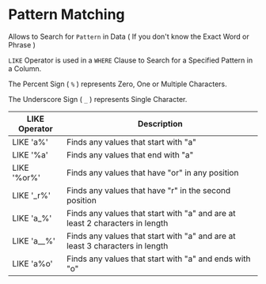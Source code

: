 # Pattern Matching

Allows to Search for `Pattern` in Data ( If you don't know the Exact Word or Phrase )

`LIKE` Operator is used in a `WHERE` Clause to Search for a Specified Pattern in a Column.

The Percent Sign ( `%` ) represents Zero, One or Multiple Characters.

The Underscore Sign ( `_` ) represents Single Character.

LIKE Operator |	Description
--- | ---
LIKE 'a%' |	Finds any values that start with "a"
LIKE '%a'	| Finds any values that end with "a"
LIKE '%or%' |	Finds any values that have "or" in any position
LIKE '\_r%'	| Finds any values that have "r" in the second position
LIKE 'a_%'	| Finds any values that start with "a" and are at least 2 characters in length
LIKE 'a__%' |	Finds any values that start with "a" and are at least 3 characters in length
LIKE 'a%o' | Finds any values that start with "a" and ends with "o"
